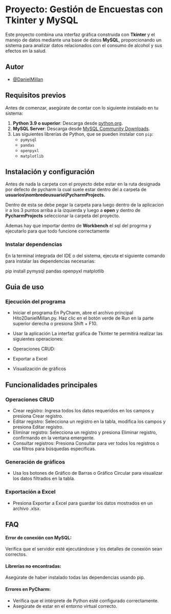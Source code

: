 
# Proyecto: Gestión de Encuestas con Tkinter y MySQL

Este proyecto combina una interfaz gráfica construida con **Tkinter** y el manejo de datos mediante una base de datos **MySQL**, proporcionando un sistema para analizar datos relacionados con el consumo de alcohol y sus efectos en la salud.


## Autor

- [@DanielMillan](https://github.com/DanielMillanRuiz)

## Requisitos previos

Antes de comenzar, asegúrate de contar con lo siguiente instalado en tu sistema:
1. **Python 3.9 o superior**: Descarga desde [python.org](https://www.python.org/).
2. **MySQL Server**: Descarga desde [MySQL Community Downloads](https://dev.mysql.com/downloads/).
3. Las siguientes librerías de Python, que se pueden instalar con `pip`:
   - `pymysql`
   - `pandas`
   - `openpyxl`
   - `matplotlib`

## Instalación y configuración
Antes de nada la carpeta con el proyecto debe estar en la ruta designada por defecto de pycharm la cual suele estar dentro del a carpeta de **usuarios\nombredeusuario\PycharmProjects.**

Dentro de esta se debe pegar la carpeta para luego dentro de la aplicacion ir a los 3 puntos arriba a la izquierda y luego a **open** y dentro de **PycharmProjects** seleccionar la carpeta del proyecto.

Ademas hay que importar dentro de **Workbench** el sql del progrma y ejecutarlo para que todo funcione correctamente

### Instalar dependencias
En la terminal integrada del IDE o del sistema, ejecuta el siguiente comando para instalar las dependencias necesarias:

pip install pymysql pandas openpyxl matplotlib
## Guia de uso

### Ejecución del programa

- Iniciar el programa
En PyCharm, abre el archivo principal Hito2DanielMillan.py.
Haz clic en el botón verde de Run en la parte superior derecha o presiona Shift + F10.

- Usar la aplicación
La interfaz gráfica de Tkinter te permitirá realizar las siguientes operaciones:

- Operaciones CRUD:
- Exportar a Excel
- Visualización de gráficos


## Funcionalidades principales
### Operaciones CRUD
- Crear registro: Ingresa todos los datos requeridos en los campos y presiona Crear registro.
- Editar registro: Selecciona un registro en la tabla, modifica los campos y presiona Editar registro.
- Eliminar registro: Selecciona un registro y presiona Eliminar registro, confirmando en la ventana emergente.
- Consultar registros: Presiona Consultar para ver todos los registros o usa filtros para búsquedas específicas.
### Generación de gráficos
- Usa los botones de Gráfico de Barras o Gráfico Circular para visualizar los datos filtrados en la tabla.
### Exportación a Excel
- Presiona Exportar a Excel para guardar los datos mostrados en un archivo .xlsx.

## FAQ

#### Error de conexión con MySQL:

Verifica que el servidor esté ejecutándose y los detalles de conexión sean correctos.

#### Librerías no encontradas:

Asegúrate de haber instalado todas las dependencias usando pip.

#### Errores en PyCharm:

- Verifica que el intérprete de Python esté configurado correctamente.
- Asegúrate de estar en el entorno virtual correcto.
